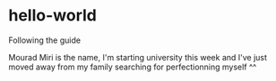 # hello-world
Following the guide

Mourad Miri is the name, I'm starting university this week and I've just moved away from my family searching for perfectionning myself ^^ 
